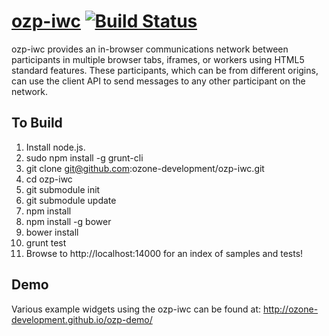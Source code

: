[ozp-iwc](http://ozone-development.github.io/ozp-iwc/) [![Build Status](https://travis-ci.org/ozone-development/ozp-iwc.svg?branch=master)](https://travis-ci.org/ozone-development/ozp-iwc)
==============================

ozp-iwc provides an in-browser communications network between participants in multiple browser tabs, 
iframes, or workers using HTML5 standard features.  These participants, which can be from different origins,
can use the client API to send messages to any other participant on the network.

To Build
--------------
1.  Install node.js.
2.  sudo npm install -g grunt-cli
3.  git clone git@github.com:ozone-development/ozp-iwc.git
4.  cd ozp-iwc
5.  git submodule init
6.  git submodule update
7.  npm install
8.  npm install -g bower
9.  bower install
10. grunt test
11. Browse to http://localhost:14000 for an index of samples and tests!

Demo
---------------
Various example widgets using the ozp-iwc can be found at:
http://ozone-development.github.io/ozp-demo/
